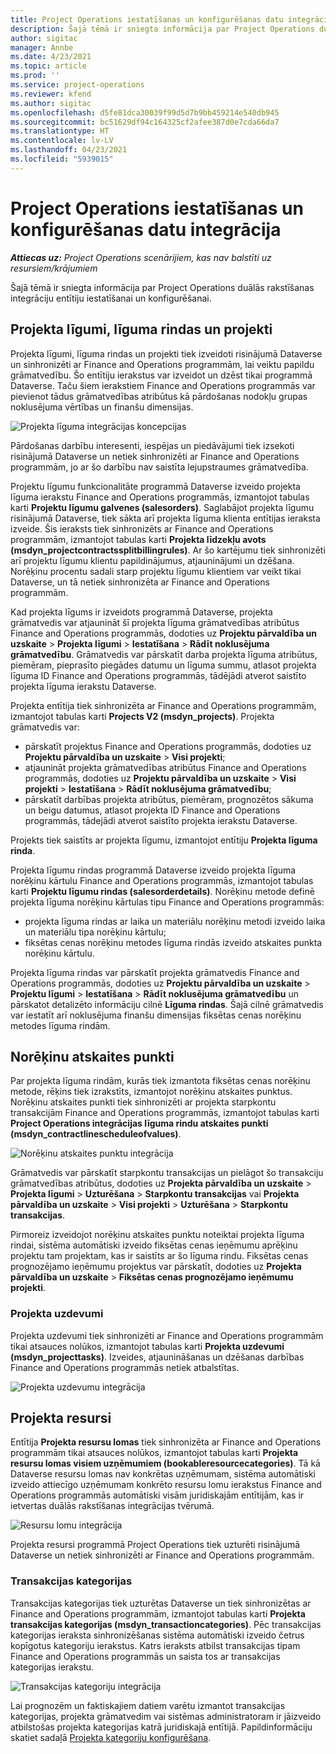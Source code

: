 ```yaml
---
title: Project Operations iestatīšanas un konfigurēšanas datu integrācija
description: Šajā tēmā ir sniegta informācija par Project Operations duālās rakstīšanas karšu iestatīšanu un konfigurēšanu.
author: sigitac
manager: Annbe
ms.date: 4/23/2021
ms.topic: article
ms.prod: ''
ms.service: project-operations
ms.reviewer: kfend
ms.author: sigitac
ms.openlocfilehash: d5fe81dca30039f99d5d7b9bb459214e540db945
ms.sourcegitcommit: bc51629df94c164325cf2afee387d0e7cda66da7
ms.translationtype: HT
ms.contentlocale: lv-LV
ms.lasthandoff: 04/23/2021
ms.locfileid: "5939015"
---
```

# <a name="project-operations-setup-and-configuration-data-integration"></a>Project Operations iestatīšanas un konfigurēšanas datu integrācija

_**Attiecas uz:** Project Operations scenārijiem, kas nav balstīti uz resursiem/krājumiem_

Šajā tēmā ir sniegta informācija par Project Operations duālās rakstīšanas integrāciju entītiju iestatīšanai un konfigurēšanai.

## <a name="project-contracts-contract-lines-and-projects"></a>Projekta līgumi, līguma rindas un projekti

Projekta līgumi, līguma rindas un projekti tiek izveidoti risinājumā Dataverse un sinhronizēti ar Finance and Operations programmām, lai veiktu papildu grāmatvedību. Šo entītiju ierakstus var izveidot un dzēst tikai programmā Dataverse. Taču šiem ierakstiem Finance and Operations programmās var pievienot tādus grāmatvedības atribūtus kā pārdošanas nodokļu grupas noklusējuma vērtības un finanšu dimensijas.

  ![Projekta līguma integrācijas koncepcijas](./media/1ProjectContract.jpg)

Pārdošanas darbību interesenti, iespējas un piedāvājumi tiek izsekoti risinājumā Dataverse un netiek sinhronizēti ar Finance and Operations programmām, jo ar šo darbību nav saistīta lejupstraumes grāmatvedība.

Projektu līgumu funkcionalitāte programmā Dataverse izveido projekta līguma ierakstu Finance and Operations programmās, izmantojot tabulas karti **Projektu līgumu galvenes (salesorders)**. Saglabājot projekta līgumu risinājumā Dataverse, tiek sākta arī projekta līguma klienta entītijas ieraksta izveide. Šis ieraksts tiek sinhronizēts ar Finance and Operations programmām, izmantojot tabulas karti **Projekta līdzekļu avots (msdyn\_projectcontractssplitbillingrules)**. Ar šo kartējumu tiek sinhronizēti arī projektu līgumu klientu papildinājumus, atjauninājumi un dzēšana. Norēķinu procentu sadali starp projektu līgumu klientiem var veikt tikai Dataverse, un tā netiek sinhronizēta ar Finance and Operations programmām.

Kad projekta līgums ir izveidots programmā Dataverse, projekta grāmatvedis var atjaunināt šī projekta līguma grāmatvedības atribūtus Finance and Operations programmās, dodoties uz **Projektu pārvaldība un uzskaite** > **Projekta līgumi** > **Iestatīšana** > **Rādīt noklusējuma grāmatvedību**. Grāmatvedis var pārskatīt darba projekta līguma atribūtus, piemēram, pieprasīto piegādes datumu un līguma summu, atlasot projekta līguma ID Finance and Operations programmās, tādējādi atverot saistīto projekta līguma ierakstu Dataverse.

Projekta entītija tiek sinhronizēta ar Finance and Operations programmām, izmantojot tabulas karti **Projects V2 (msdyn\_projects)**. Projekta grāmatvedis var:

  - pārskatīt projektus Finance and Operations programmās, dodoties uz **Projektu pārvaldība un uzskaite** > **Visi projekti**; 
  - atjaunināt projekta grāmatvedības atribūtus Finance and Operations programmās, dodoties uz **Projektu pārvaldība un uzskaite** > **Visi projekti** > **Iestatīšana** > **Rādīt noklusējuma grāmatvedību**;  
  - pārskatīt darbības projekta atribūtus, piemēram, prognozētos sākuma un beigu datumus, atlasot projekta ID Finance and Operations programmās, tādejādi atverot saistīto projekta ierakstu Dataverse.

Projekts tiek saistīts ar projekta līgumu, izmantojot entītiju **Projekta līguma rinda**.

Projekta līgumu rindas programmā Dataverse izveido projekta līguma norēķinu kārtulu Finance and Operations programmās, izmantojot tabulas karti **Projektu līgumu rindas (salesorderdetails)**. Norēķinu metode definē projekta līguma norēķinu kārtulas tipu Finance and Operations programmās:

  - projekta līguma rindas ar laika un materiālu norēķinu metodi izveido laika un materiālu tipa norēķinu kārtulu;
  - fiksētas cenas norēķinu metodes līguma rindās izveido atskaites punkta norēķinu kārtulu.

Projekta līguma rindas var pārskatīt projekta grāmatvedis Finance and Operations programmās, dodoties uz **Projektu pārvaldība un uzskaite** > **Projektu līgumi** > **Iestatīšana** > **Rādīt noklusējuma grāmatvedību** un pārskatot detalizēto informāciju cilnē **Līguma rindas**. Šajā cilnē grāmatvedis var iestatīt arī noklusējuma finanšu dimensijas fiksētas cenas norēķinu metodes līguma rindām.

## <a name="billing-milestones"></a>Norēķinu atskaites punkti

Par projekta līguma rindām, kurās tiek izmantota fiksētas cenas norēķinu metode, rēķins tiek izrakstīts, izmantojot norēķinu atskaites punktus. Norēķinu atskaites punkti tiek sinhronizēti ar projekta starpkontu transakcijām Finance and Operations programmās, izmantojot tabulas karti **Project Operations integrācijas līguma rindu atskaites punkti (msdyn\_contractlinescheduleofvalues)**.

  ![Norēķinu atskaites punktu integrācija](./media/2Milestones.jpg)

Grāmatvedis var pārskatīt starpkontu transakcijas un pielāgot šo transakciju grāmatvedības atribūtus, dodoties uz **Projekta pārvaldība un uzskaite** > **Projekta līgumi** > **Uzturēšana** > **Starpkontu transakcijas** vai **Projekta pārvaldība un uzskaite** > **Visi projekti** > **Uzturēšana** > **Starpkontu transakcijas**.

Pirmoreiz izveidojot norēķinu atskaites punktu noteiktai projekta līguma rindai, sistēma automātiski izveido fiksētas cenas ieņēmumu aprēķinu projektu tam projektam, kas ir saistīts ar šo līguma rindu. Fiksētas cenas prognozējamo ieņēmumu projektus var pārskatīt, dodoties uz **Projekta pārvaldība un uzskaite** > **Fiksētas cenas prognozējamo ieņēmumu projekti**.

### <a name="project-tasks"></a>Projekta uzdevumi

Projekta uzdevumi tiek sinhronizēti ar Finance and Operations programmām tikai atsauces nolūkos, izmantojot tabulas karti **Projekta uzdevumi (msdyn\_projecttasks)**. Izveides, atjaunināšanas un dzēšanas darbības Finance and Operations programmās netiek atbalstītas.

  ![Projekta uzdevumu integrācija](./media/3Tasks.jpg)

## <a name="project-resources"></a>Projekta resursi

Entītija **Projekta resursu lomas** tiek sinhronizēta ar Finance and Operations programmām tikai atsauces nolūkos, izmantojot tabulas karti **Projekta resursu lomas visiem uzņēmumiem (bookableresourcecategories)**. Tā kā Dataverse resursu lomas nav konkrētas uzņēmumam, sistēma automātiski izveido attiecīgo uzņēmumam konkrēto resursu lomu ierakstus Finance and Operations programmās automātiski visām juridiskajām entītijām, kas ir ietvertas duālās rakstīšanas integrācijas tvērumā.

![Resursu lomu integrācija](./media/5Resources.jpg)

Projekta resursi programmā Project Operations tiek uzturēti risinājumā Dataverse un netiek sinhronizēti ar Finance and Operations programmām.

### <a name="transaction-categories"></a>Transakcijas kategorijas

Transakcijas kategorijas tiek uzturētas Dataverse un tiek sinhronizētas ar Finance and Operations programmām, izmantojot tabulas karti **Projekta transakcijas kategorijas (msdyn\_transactioncategories)**. Pēc transakcijas kategorijas ieraksta sinhronizēšanas sistēma automātiski izveido četrus kopīgotus kategoriju ierakstus. Katrs ieraksts atbilst transakcijas tipam Finance and Operations programmās un saista tos ar transakcijas kategorijas ierakstu.

![Transakcijas kategoriju integrācija](./media/4TransactionCategories.jpg)

Lai prognozēm un faktiskajiem datiem varētu izmantot transakcijas kategorijas, projekta grāmatvedim vai sistēmas administratoram ir jāizveido atbilstošas projekta kategorijas katrā juridiskajā entītijā. Papildinformāciju skatiet sadaļā [Projekta kategoriju konfigurēšana](../project-accounting/configure-project-categories.md).
